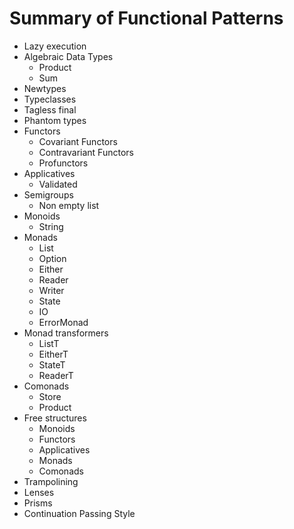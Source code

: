# Summary of Functional Patterns

* Lazy execution
* Algebraic Data Types
  * Product
  * Sum
* Newtypes
* Typeclasses
* Tagless final
* Phantom types
* Functors
  * Covariant Functors
  * Contravariant Functors
  * Profunctors
* Applicatives
  * Validated
* Semigroups
  * Non empty list
* Monoids
  * String
* Monads
  * List
  * Option
  * Either
  * Reader
  * Writer
  * State
  * IO
  * ErrorMonad
* Monad transformers
  * ListT
  * EitherT
  * StateT
  * ReaderT
* Comonads
  * Store
  * Product
* Free structures
  * Monoids
  * Functors
  * Applicatives
  * Monads
  * Comonads
* Trampolining
* Lenses
* Prisms
* Continuation Passing Style
